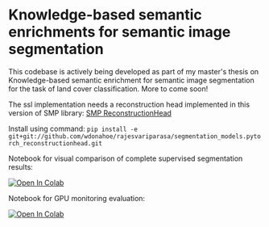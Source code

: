 # Knowledge-based semantic enrichments for semantic image segmentation
This codebase is actively being developed as part of my master's thesis on Knowledge-based semantic enrichment for semantic image segmentation for the task of land cover classification. More to come soon!

The ssl implementation needs a reconstruction head implemented in this version of SMP library: 
[SMP ReconstructionHead](https://github.com/rajesvariparasa/segmentation_models.pytorch_reconstructionhead)

Install using command:
`pip install -e git+git://github.com/wdonahoe/rajesvariparasa/segmentation_models.pytorch_reconstructionhead.git`


Notebook for visual comparison of complete supervised segmentation results:

[![Open In Colab](https://colab.research.google.com/assets/colab-badge.svg)](https://colab.research.google.com/github/rajesvariparasa/semantic-enrichment-for-semantic-image-segmentation/blob/main/notebooks/baseline_predictions_comparison.ipynb)

Notebook for GPU monitoring evaluation: 

[![Open In Colab](https://colab.research.google.com/assets/colab-badge.svg)](https://colab.research.google.com/github/rajesvariparasa/semantic-enrichment-for-semantic-image-segmentation/blob/main/notebooks/baseline_gpu_comparisons.ipynb)